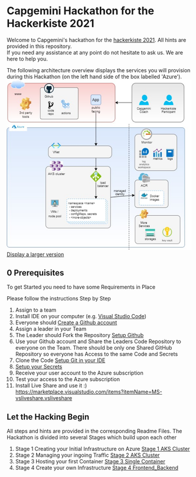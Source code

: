 # Capgemini Hackathon for the Hackerkiste 2021
Welcome to Capgemini's hackathon for the [hackerkiste 2021](https://2021.hackerkiste.de). All hints are provided in this repository.  
If you need any assistance at any point do not hesitate to ask us. We are here to help you.

The following architecture overview displays the services you will provision during this Hackathon (on the left hand side of the box labelled 'Azure').
<br><img src="./Architecture-Overview.jpg" width="500"/>
<br>[Display a larger version](Architecture-Overview.html)

## 0 Prerequisites
To get Started you need to have some Requirements in Place

Please follow the instructions Step by Step

1. Assign to a team
2. Install IDE on your computer (e.g. [Visual Studio Code](https://code.visualstudio.com/))
3. Everyone should [Create a Github account](https://github.com/signup)
5. Assign a leader in your Team
4. The Leader should Fork the Repository [Setup Github](01_SetupGitHub.md)
6. Use your Github account and Share the Leaders Code Repository to everyone on the Team. There should be only one Shared GitHub Repository so everyone has Access to the same Code and Secrets
7. Clone the Code [Setup Git in your IDE](02_SetupGit.md)
8. [Setup your Secrets](03_SetupGitHubActionSecrets.md)
9. Receive your user account to the Azure subscription
10. Test your access to the Azure subscription
11. Install Live Share and use it :)
    https://marketplace.visualstudio.com/items?itemName=MS-vsliveshare.vsliveshare

## Let the Hacking Begin
All steps and hints are provided in the corresponding Readme Files.
The Hackathon is divided into several Stages which build upon each other

1. Stage 1 Creating your Initial Infrastructure on Azure [Stage 1 AKS Cluster](04_Stage_1_AKS_Cluster.md)
2. Stage 2 Managing your ingoing Traffic [Stage 2 AKS Cluster](05_Stage_2_Ingress.md)
3. Stage 3 Hosting your first Container [Stage 3 Single Container](06_Stage_3_SingleContainer.md)
4. Stage 4 Create your own Infrastructure [Stage 4 Frontend_Backend](07_Stage_4_Frontend_Backend.md)
